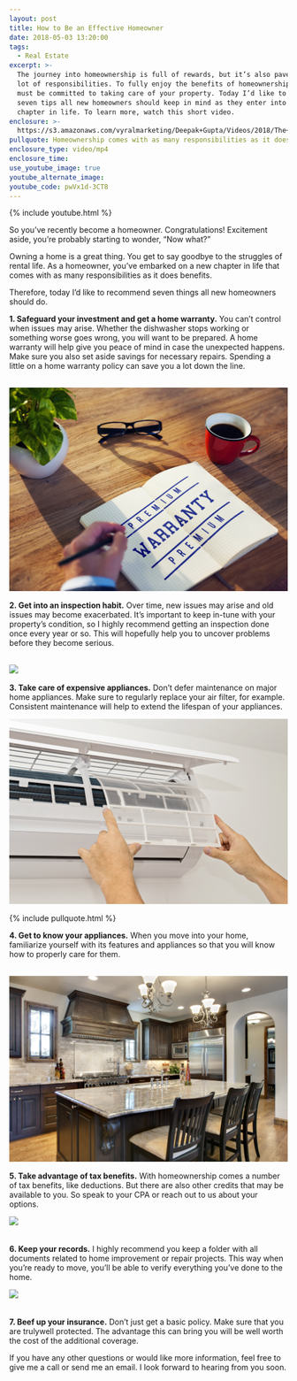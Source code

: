 ```yaml
---
layout: post
title: How to Be an Effective Homeowner
date: 2018-05-03 13:20:00
tags:
  - Real Estate
excerpt: >-
  The journey into homeownership is full of rewards, but it’s also paved with a
  lot of responsibilities. To fully enjoy the benefits of homeownership, you
  must be committed to taking care of your property. Today I’d like to offer
  seven tips all new homeowners should keep in mind as they enter into this new
  chapter in life. To learn more, watch this short video.
enclosure: >-
  https://s3.amazonaws.com/vyralmarketing/Deepak+Gupta/Videos/2018/The+Dee+Team-+Homeowner%252C+Now+What%253F.mp4
pullquote: Homeownership comes with as many responsibilities as it does benefits.
enclosure_type: video/mp4
enclosure_time:
use_youtube_image: true
youtube_alternate_image:
youtube_code: pwVx1d-3CT8
---
```


{% include youtube.html %}

So you’ve recently become a homeowner. Congratulations! Excitement aside, you’re probably starting to wonder, “Now what?”

Owning a home is a great thing. You get to say goodbye to the struggles of rental life. As a homeowner, you’ve embarked on a new chapter in life that comes with as many responsibilities as it does benefits.

Therefore, today I’d like to recommend seven things all new homeowners should do.

**1. Safeguard your investment and get a home warranty.** You can’t control when issues may arise. Whether the dishwasher stops working or something worse goes wrong, you will want to be prepared. A home warranty will help give you peace of mind in case the unexpected happens. Make sure you also set aside savings for necessary repairs. Spending a little on a home warranty policy can save you a lot down the line.<br>&nbsp;

![](/uploads/bigstock-guarantee-warranty-assurance-q-147245384-1.jpg)

**2. Get into an inspection habit.** Over time, new issues may arise and old issues may become exacerbated. It’s important to keep in-tune with your property’s condition, so I highly recommend getting an inspection done once every year or so. This will hopefully help you to uncover problems before they become serious.<br>&nbsp;

![](/uploads/bigstock-real-estate-home-inspection-re-20778977-1.jpg)

**3. Take care of expensive appliances.** Don’t defer maintenance on major home appliances. Make sure to regularly replace your air filter, for example. Consistent maintenance will help to extend the lifespan of your appliances.

![](/uploads/bigstock--207321556-1.jpg)

{% include pullquote.html %}

**4. Get to know your appliances.** When you move into your home, familiarize yourself with its features and appliances so that you will know how to properly care for them.<br>&nbsp;

![](/uploads/bigstock-kitchen-with-close-up-near-cen-19288994.jpg)

**5. Take advantage of tax benefits.** With homeownership comes a number of tax benefits, like deductions. But there are also other credits that may be available to you. So speak to your CPA or reach out to us about your options.

![](/uploads/bigstock-businessman-holding-tax-benefi-175187230-1.jpg)<br>&nbsp;

**6. Keep your records.** I highly recommend you keep a folder with all documents related to home improvement or repair projects. This way when you’re ready to move, you’ll be able to verify everything you’ve done to the home.

![](/uploads/bigstock--211102822-1.jpg)<br>&nbsp;

**7. Beef up your insurance.** Don’t just get a basic policy. Make sure that you are trulywell protected. The advantage this can bring you will be well worth the cost of the additional coverage.

If you have any other questions or would like more information, feel free to give me a call or send me an email. I look forward to hearing from you soon.
